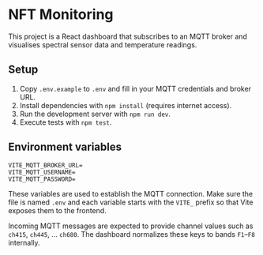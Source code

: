 # NFT Monitoring

This project is a React dashboard that subscribes to an MQTT broker and visualises spectral sensor data and temperature readings.

## Setup

1. Copy `.env.example` to `.env` and fill in your MQTT credentials and broker URL.
2. Install dependencies with `npm install` (requires internet access).
3. Run the development server with `npm run dev`.
4. Execute tests with `npm test`.

## Environment variables

```
VITE_MQTT_BROKER_URL=
VITE_MQTT_USERNAME=
VITE_MQTT_PASSWORD=
```

These variables are used to establish the MQTT connection.
Make sure the file is named `.env` and each variable starts with the `VITE_` prefix so that Vite exposes them to the frontend.

Incoming MQTT messages are expected to provide channel values such as
`ch415`, `ch445`, … `ch680`. The dashboard normalizes these keys to
bands `F1`–`F8` internally.
